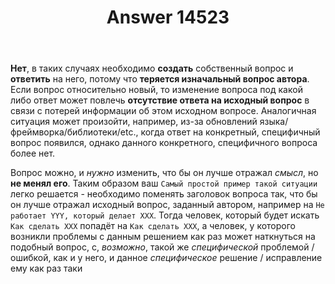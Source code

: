 ﻿---
title: "Answer 14523"
se.owner.user_id: 428851
se.owner.display_name: "Швеев Алексей"
se.owner.link: "https://ru.meta.stackoverflow.com/users/428851/%d0%a8%d0%b2%d0%b5%d0%b5%d0%b2-%d0%90%d0%bb%d0%b5%d0%ba%d1%81%d0%b5%d0%b9"
se.answer_id: 14523
se.question_id: 14521
se.post_type: answer
se.is_accepted: False
---
<p><strong>Нет</strong>, в таких случаях необходимо <strong>создать</strong> собственный вопрос и <strong>ответить</strong> на него, потому что <strong>теряется изначальный вопрос автора</strong>. Если вопрос относительно новый, то изменение вопроса под какой либо ответ может повлечь <strong>отсутствие ответа на исходный вопрос</strong> в связи с потерей информации об этом исходном вопросе. Аналогичная ситуация может произойти, например, из-за обновлений языка/фреймворка/библиотеки/etc., когда ответ на конкретный, специфичный вопрос появился, однако данного конкретного, специфичного вопроса более нет.</p>
<p>Вопрос можно, и <em>нужно</em> изменить, что бы он лучше отражал <em>смысл</em>, но <strong>не менял его</strong>. Таким образом ваш <code>Самый простой пример такой ситуации</code> легко решается - необходимо поменять заголовок вопроса так, что бы он лучше отражал исходный вопрос, заданный автором, например на <code>Не работает YYY, который делает XXX</code>. Тогда человек, который будет искать <code>Как сделать XXX</code> попадёт на <code>Как сделать XXX</code>, а человек, у которого возникли проблемы с данным решением как раз может наткнуться на подобный вопрос, с, <em>возможно</em>, такой же <em>специфической</em> проблемой / ошибкой, как и у него, и данное <em>специфическое</em> решение / исправление ему как раз таки</p>
